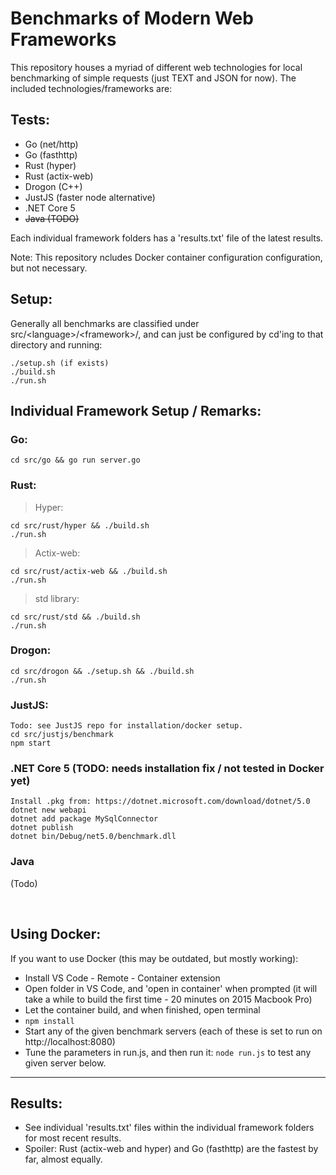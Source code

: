 # Benchmarks of Modern Web Frameworks

This repository houses a myriad of different web technologies for local benchmarking of simple requests (just TEXT and JSON for now). The included technologies/frameworks are:

## Tests:
- Go (net/http)
- Go (fasthttp)
- Rust (hyper)
- Rust (actix-web)
- Drogon (C++)
- JustJS (faster node alternative)
- .NET Core 5
- ~~Java (TODO)~~

Each individual framework folders has a 'results.txt' file of the latest results.

Note: This repository ncludes Docker container configuration configuration, but not necessary.

## Setup:

Generally all benchmarks are classified under src/\<language>/\<framework>/, and can just be configured by cd'ing to that directory and running:
```
./setup.sh (if exists)
./build.sh
./run.sh
```

## Individual Framework Setup / Remarks:

### Go:
```
cd src/go && go run server.go
```

### Rust:
> Hyper:
```
cd src/rust/hyper && ./build.sh
./run.sh
```
> Actix-web:
```
cd src/rust/actix-web && ./build.sh
./run.sh
```
> std library:
```
cd src/rust/std && ./build.sh
./run.sh
```

### Drogon:
```
cd src/drogon && ./setup.sh && ./build.sh
./run.sh
```

### JustJS:
```
Todo: see JustJS repo for installation/docker setup.
cd src/justjs/benchmark
npm start
```

### .NET Core 5  (TODO: needs installation fix / not tested in Docker yet)
```
Install .pkg from: https://dotnet.microsoft.com/download/dotnet/5.0
dotnet new webapi
dotnet add package MySqlConnector
dotnet publish
dotnet bin/Debug/net5.0/benchmark.dll
```

### Java
(Todo)

<br/>


## Using Docker:
If you want to use Docker (this may be outdated, but mostly working):
- Install VS Code - Remote - Container extension
- Open folder in VS Code, and 'open in container' when prompted (it will take a while to build the first time - 20 minutes on 2015 Macbook Pro)
- Let the container build, and when finished, open terminal
- `npm install`
- Start any of the given benchmark servers (each of these is set to run on http://localhost:8080)
- Tune the parameters in run.js, and then run it: `node run.js` to test any given server below.

_______________


## Results:

* See individual 'results.txt' files within the individual framework folders for most recent results.
* Spoiler: Rust (actix-web and hyper) and Go (fasthttp) are the fastest by far, almost equally.
